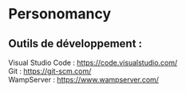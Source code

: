 # Personomancy

## Outils de développement :
Visual Studio Code : https://code.visualstudio.com/  
Git : https://git-scm.com/  
WampServer : https://www.wampserver.com/  